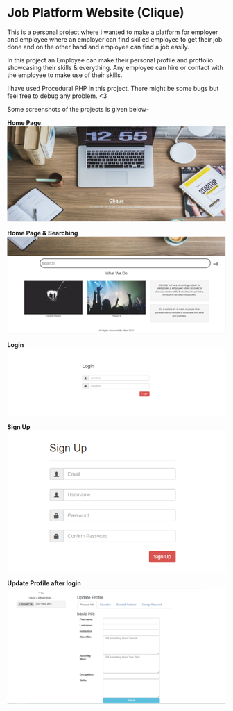 # Job Platform Website (Clique)

This is a personal project where i wanted to make a platform for employer and employee where an employer can find skilled employee to
get their job done and on the other hand and employee can find a job easily. 

In this project an Employee can make their personal profile and protfolio showcasing their skills & everything. Any employee can hire or 
contact with the employee to make use of their skills. 

I have used Procedural PHP in this project. There might be some bugs but feel free to debug any problem. <3 

Some screenshots of the projects is given below- 

**Home Page**
![](https://github.com/mihaf24/Project-A/blob/master/screenshots/home.PNG) 

**Home Page & Searching**
![](https://github.com/mihaf24/Project-A/blob/master/screenshots/home2.PNG) 

**Login**
![](https://github.com/mihaf24/Project-A/blob/master/screenshots/login.PNG) 

**Sign Up**
![](https://github.com/mihaf24/Project-A/blob/master/screenshots/signup.PNG) 

**Update Profile after login**
![](https://github.com/mihaf24/Project-A/blob/master/screenshots/update%20profile.PNG) 






